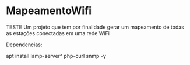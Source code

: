 # MapeamentoWifi
TESTE Um projeto que tem por finalidade gerar um mapeamento de todas as estações conectadas em uma rede WiFi

Dependencias:

apt install lamp-server^ php-curl snmp -y
